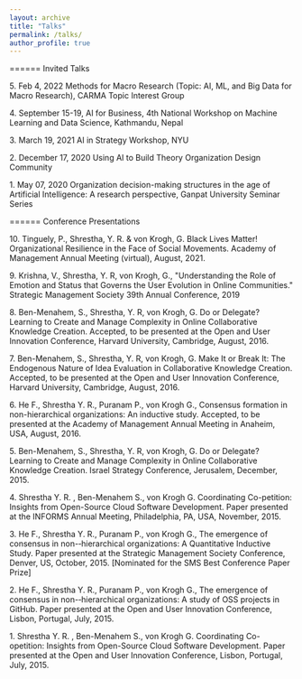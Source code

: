 ```yaml
---
layout: archive
title: "Talks"
permalink: /talks/
author_profile: true
---
```




====== 
Invited Talks


5\. Feb 4, 2022 Methods for Macro Research (Topic: AI, ML, and Big Data for Macro Research), CARMA Topic Interest Group

4\. September 15-19, AI for Business, 4th National Workshop on Machine Learning and Data Science, Kathmandu, Nepal

3\. March 19, 2021 AI in Strategy Workshop, NYU

2\. December 17, 2020 Using AI to Build Theory Organization Design Community

1\. May 07, 2020 Organization decision-making structures in the age of Artificial Intelligence: A research perspective, Ganpat University Seminar Series

====== 
Conference Presentations

10\. Tinguely, P., Shrestha, Y. R. & von Krogh, G. Black Lives Matter! Organizational Resilience in the Face of Social Movements. Academy of Management Annual Meeting (virtual), August, 2021.

9\. Krishna, V., Shrestha, Y. R, von Krogh, G., "Understanding the Role of Emotion and Status that Governs the User Evolution in Online Communities." Strategic Management Society 39th Annual Conference, 2019

8\. Ben-Menahem, S., Shrestha, Y. R, von Krogh, G. Do or Delegate? Learning to Create and Manage Complexity in Online Collaborative Knowledge Creation. Accepted, to be presented at the Open and User Innovation Conference, Harvard University, Cambridge, August, 2016.

7\. Ben-Menahem, S., Shrestha, Y. R, von Krogh, G. Make It or Break It: The Endogenous Nature of Idea Evaluation in Collaborative Knowledge Creation. Accepted, to be presented at the Open and User Innovation Conference, Harvard University, Cambridge, August, 2016.

6\. He F., Shrestha Y. R., Puranam P., von Krogh G., Consensus formation in non-hierarchical organizations: An inductive study. Accepted, to be presented at the Academy of Management Annual Meeting in Anaheim, USA, August, 2016.

5\. Ben-Menahem, S., Shrestha, Y. R, von Krogh, G. Do or Delegate? Learning to Create and Manage Complexity in Online Collaborative Knowledge Creation. Israel Strategy Conference, Jerusalem, December, 2015.

4\. Shrestha Y. R. , Ben-Menahem S., von Krogh G. Coordinating Co-petition: Insights from Open-Source Cloud Software Development. Paper presented at the INFORMS Annual Meeting, Philadelphia, PA, USA, November, 2015.

3\. He F., Shrestha Y. R., Puranam P., von Krogh G., The emergence of consensus in non-‐hierarchical organizations: A Quantitative Inductive Study. Paper presented at the Strategic Management Society Conference, Denver, US, October, 2015. [Nominated for the SMS Best Conference Paper Prize]

2\. He F., Shrestha Y. R., Puranam P., von Krogh G., The emergence of consensus in non-‐hierarchical organizations: A study of OSS projects in GitHub. Paper presented at the Open and User Innovation Conference, Lisbon, Portugal, July, 2015.

1\. Shrestha Y. R. , Ben-Menahem S., von Krogh G. Coordinating Co-opetition: Insights from Open-Source Cloud Software Development. Paper presented at the Open and User Innovation Conference, Lisbon, Portugal, July, 2015.
